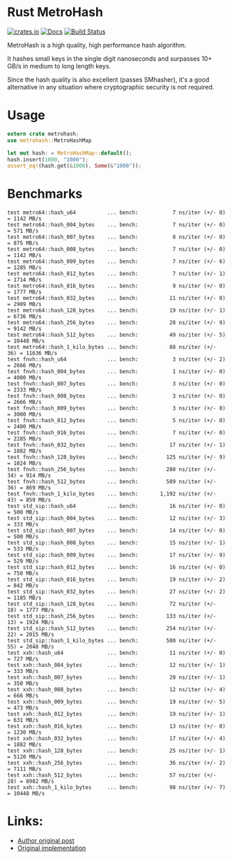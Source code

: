 # Rust MetroHash

[![crates.io](https://img.shields.io/crates/v/metrohash.svg)](https://crates.io/crates/metrohash)
[![Docs](https://docs.rs/metrohash/badge.svg)](https://docs.rs/metrohash)
[![Build Status](https://travis-ci.org/arthurprs/metrohash-rs.svg)](https://travis-ci.org/arthurprs/metrohash-rs)

MetroHash is a high quality, high performance hash algorithm.

It hashes small keys in the single digit nanoseconds and surpasses 10+ GB/s in medium to long length keys.

Since the hash quality is also excellent (passes SMhasher), it's a good alternative in any situation where cryptographic security is not required.

# Usage

```rust
extern crate metrohash;
use metrohash::MetroHashMap

let mut hash: = MetroHashMap::default();
hash.insert(1000, "1000");
assert_eq!(hash.get(&1000), Some(&"1000"));
```

# Benchmarks

```
test metro64::hash_u64          ... bench:           7 ns/iter (+/- 0) = 1142 MB/s
test metro64::hash_004_bytes    ... bench:           7 ns/iter (+/- 0) = 571 MB/s
test metro64::hash_007_bytes    ... bench:           8 ns/iter (+/- 0) = 875 MB/s
test metro64::hash_008_bytes    ... bench:           7 ns/iter (+/- 0) = 1142 MB/s
test metro64::hash_009_bytes    ... bench:           7 ns/iter (+/- 6) = 1285 MB/s
test metro64::hash_012_bytes    ... bench:           7 ns/iter (+/- 1) = 1714 MB/s
test metro64::hash_016_bytes    ... bench:           9 ns/iter (+/- 0) = 1777 MB/s
test metro64::hash_032_bytes    ... bench:          11 ns/iter (+/- 0) = 2909 MB/s
test metro64::hash_128_bytes    ... bench:          19 ns/iter (+/- 1) = 6736 MB/s
test metro64::hash_256_bytes    ... bench:          28 ns/iter (+/- 9) = 9142 MB/s
test metro64::hash_512_bytes    ... bench:          49 ns/iter (+/- 5) = 10448 MB/s
test metro64::hash_1_kilo_bytes ... bench:          88 ns/iter (+/- 36) = 11636 MB/s
test fnvh::hash_u64             ... bench:           3 ns/iter (+/- 2) = 2666 MB/s
test fnvh::hash_004_bytes       ... bench:           1 ns/iter (+/- 0) = 4000 MB/s
test fnvh::hash_007_bytes       ... bench:           3 ns/iter (+/- 0) = 2333 MB/s
test fnvh::hash_008_bytes       ... bench:           3 ns/iter (+/- 0) = 2666 MB/s
test fnvh::hash_009_bytes       ... bench:           3 ns/iter (+/- 0) = 3000 MB/s
test fnvh::hash_012_bytes       ... bench:           5 ns/iter (+/- 0) = 2400 MB/s
test fnvh::hash_016_bytes       ... bench:           7 ns/iter (+/- 0) = 2285 MB/s
test fnvh::hash_032_bytes       ... bench:          17 ns/iter (+/- 1) = 1882 MB/s
test fnvh::hash_128_bytes       ... bench:         125 ns/iter (+/- 9) = 1024 MB/s
test fnvh::hash_256_bytes       ... bench:         280 ns/iter (+/- 34) = 914 MB/s
test fnvh::hash_512_bytes       ... bench:         589 ns/iter (+/- 36) = 869 MB/s
test fnvh::hash_1_kilo_bytes    ... bench:       1,192 ns/iter (+/- 43) = 859 MB/s
test std_sip::hash_u64          ... bench:          16 ns/iter (+/- 0) = 500 MB/s
test std_sip::hash_004_bytes    ... bench:          12 ns/iter (+/- 3) = 333 MB/s
test std_sip::hash_007_bytes    ... bench:          14 ns/iter (+/- 0) = 500 MB/s
test std_sip::hash_008_bytes    ... bench:          15 ns/iter (+/- 1) = 533 MB/s
test std_sip::hash_009_bytes    ... bench:          17 ns/iter (+/- 9) = 529 MB/s
test std_sip::hash_012_bytes    ... bench:          16 ns/iter (+/- 0) = 750 MB/s
test std_sip::hash_016_bytes    ... bench:          19 ns/iter (+/- 2) = 842 MB/s
test std_sip::hash_032_bytes    ... bench:          27 ns/iter (+/- 2) = 1185 MB/s
test std_sip::hash_128_bytes    ... bench:          72 ns/iter (+/- 18) = 1777 MB/s
test std_sip::hash_256_bytes    ... bench:         133 ns/iter (+/- 13) = 1924 MB/s
test std_sip::hash_512_bytes    ... bench:         254 ns/iter (+/- 22) = 2015 MB/s
test std_sip::hash_1_kilo_bytes ... bench:         500 ns/iter (+/- 55) = 2048 MB/s
test xxh::hash_u64              ... bench:          11 ns/iter (+/- 0) = 727 MB/s
test xxh::hash_004_bytes        ... bench:          12 ns/iter (+/- 1) = 333 MB/s
test xxh::hash_007_bytes        ... bench:          20 ns/iter (+/- 1) = 350 MB/s
test xxh::hash_008_bytes        ... bench:          12 ns/iter (+/- 4) = 666 MB/s
test xxh::hash_009_bytes        ... bench:          19 ns/iter (+/- 5) = 473 MB/s
test xxh::hash_012_bytes        ... bench:          19 ns/iter (+/- 1) = 631 MB/s
test xxh::hash_016_bytes        ... bench:          13 ns/iter (+/- 0) = 1230 MB/s
test xxh::hash_032_bytes        ... bench:          17 ns/iter (+/- 4) = 1882 MB/s
test xxh::hash_128_bytes        ... bench:          25 ns/iter (+/- 1) = 5120 MB/s
test xxh::hash_256_bytes        ... bench:          36 ns/iter (+/- 2) = 7111 MB/s
test xxh::hash_512_bytes        ... bench:          57 ns/iter (+/- 28) = 8982 MB/s
test xxh::hash_1_kilo_bytes     ... bench:          98 ns/iter (+/- 7) = 10448 MB/s
```

# Links:
* [Author original post](http://www.jandrewrogers.com/2015/05/27/metrohash/)
* [Original implementation](https://github.com/jandrewrogers/MetroHash)
